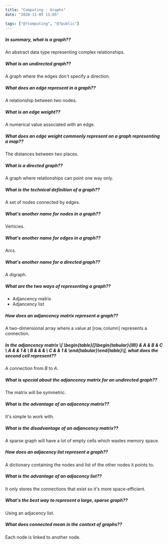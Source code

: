 ```yaml
---
title: "Computing - Graphs"
date: "2020-11-05 11:05"

tags: ["@?computing", "@?public"]
---
```


##### In summary, what is a graph??
An abstract data type representing complex relationships.

##### What is an undirected graph??
A graph where the edges don't specify a direction.

##### What does an edge represent in a graph??
A relationship between two nodes.

##### What is an edge weight??
A numerical value associated with an edge.

##### What does an edge weight commonly represent on a graph representing a map??
The distances between two places.

##### What is a directed graph??
A graph where relationships can point one way only.

##### What is the technical definition of a graph??
A set of nodes connected by edges.

##### What's another name for nodes in a graph??
Verticies.

##### What's another name for edges in a graph??
Arcs.

##### What's another name for a directed graph??
A digraph.

##### What are the two ways of representing a graph??
* Adjancency matrix
* Adjancency list

##### How does an adjancency matrix represent a graph??
A two-dimensional array where a value at $[\text{row}, \text{column}]$ represents a connection.

##### In the adjancency matrix \\[ \begin{table}[]\begin{tabular}{llll}  & A & B & C \\ A &  & 1  &   \\ B &   &   &   \\ C &   & 1 &  \end{tabular}\end{table}\\], what does the second cell represent??
A connection from $B$ to $A$.

##### What is special about the adjancency matrix for an undirected graph??
The matrix will be symmetric.

##### What is the advantage of an adjacency matrix??
It's simple to work with.

##### What is the disadvantage of an adjancency matrix??
A sparse graph will have a lot of empty cells which wastes memory space.

##### How does an adjacency list represent a graph??
A dictionary containing the nodes and list of the other nodes it points to.

##### What is the advantage of an adjacency list??
It only stores the connections that exist so it's more space-efficient.

##### What's the best way to represent a large, sparse graph??
Using an adjacency list.

##### What does connected mean in the context of graphs??
Each node is linked to another node.

